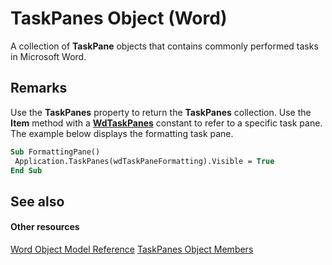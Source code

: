 
# TaskPanes Object (Word)

A collection of  **TaskPane** objects that contains commonly performed tasks in Microsoft Word.


## Remarks

Use the  **TaskPanes** property to return the **TaskPanes** collection. Use the **Item** method with a **[WdTaskPanes](7b187018-8ccc-99ff-cc35-ba51ec83dcca.md)** constant to refer to a specific task pane. The example below displays the formatting task pane.


```vb
Sub FormattingPane() 
 Application.TaskPanes(wdTaskPaneFormatting).Visible = True 
End Sub
```


## See also


#### Other resources


[Word Object Model Reference](http://msdn.microsoft.com/library/be452561-b436-bb9b-6f94-3faa9a74a6fd%28Office.15%29.aspx)
[TaskPanes Object Members](85a124a5-de1d-5da4-9dbe-bb4dbc27e610.md)
